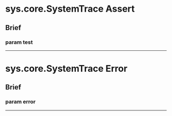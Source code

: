 sys.core.SystemTrace Assert
=
## Brief

### param test

***

sys.core.SystemTrace Error
=
## Brief

### param error

***


